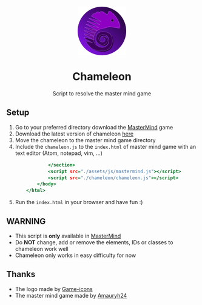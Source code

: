 <p align="center">
	<img src="src/assets/logo.svg" width="128" align="center">
</p>
<h1 align="center">Chameleon</h1>
<p align="center">Script to resolve the master mind game</p>

## Setup
1. Go to your preferred directory download the [MasterMind](https://github.com/Amauryh24/MasterMind) game
2. Download the latest version of chameleon [here](https://github.com/KhashayarKhm/chameleon/releases/latest)
3. Move the chameleon to the master mind game directory
4. Include the `chameleon.js` to the `index.html` of master mind game with an text editor (Atom, notepad, vim, ...)
	```index.html
				</section>
				<script src="./assets/js/mastermind.js"></script>
				<script src="./chameleon/chameleon.js"></script>
			</body>
		</html>
	```
5. Run the `index.html` in your browser and have fun :)

## WARNING
- This script is **only** available in [MasterMind](https://github.com/Amauryh24/MasterMind)
- Do **NOT** change, add or remove the elements, IDs or classes to chameleon work well
- Chameleon only works in easy difficulty for now

## Thanks
- The logo made by [Game-icons](https://www.game-icons.net)
- The master mind game made by [Amauryh24](https://github.com/Amauryh24)

